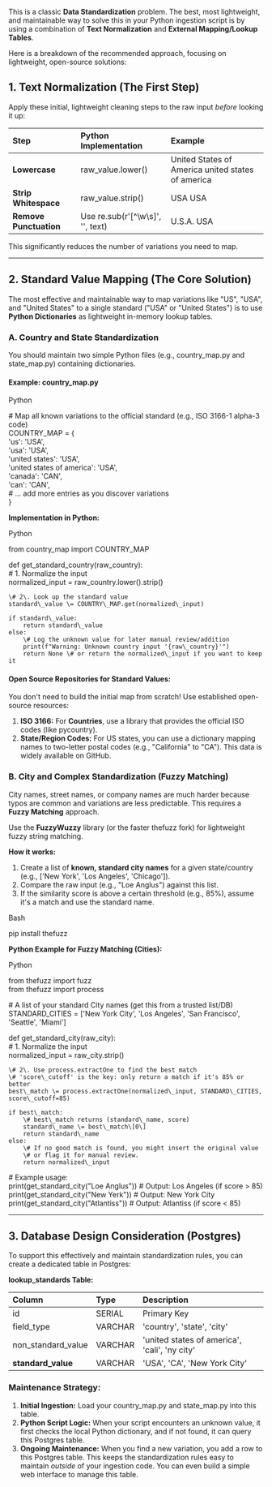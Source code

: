 This is a classic **Data Standardization** problem. The best, most lightweight, and maintainable way to solve this in your Python ingestion script is by using a combination of **Text Normalization** and **External Mapping/Lookup Tables**.

Here is a breakdown of the recommended approach, focusing on lightweight, open-source solutions:

## **1\. Text Normalization (The First Step)**

Apply these initial, lightweight cleaning steps to the raw input *before* looking it up:

| Step | Python Implementation | Example |
| :---- | :---- | :---- |
| **Lowercase** | raw\_value.lower() | United States of America  united states of america |
| **Strip Whitespace** | raw\_value.strip() | USA  USA |
| **Remove Punctuation** | Use re.sub(r'\[^\\w\\s\]', '', text) | U.S.A.  USA |

This significantly reduces the number of variations you need to map.

---

## **2\. Standard Value Mapping (The Core Solution)**

The most effective and maintainable way to map variations like "US", "USA", and "United States" to a single standard ("USA" or "United States") is to use **Python Dictionaries** as lightweight in-memory lookup tables.

### **A. Country and State Standardization**

You should maintain two simple Python files (e.g., country\_map.py and state\_map.py) containing dictionaries.

#### **Example: country\_map.py**

Python

\# Map all known variations to the official standard (e.g., ISO 3166-1 alpha-3 code)  
COUNTRY\_MAP \= {  
    'us': 'USA',  
    'usa': 'USA',  
    'united states': 'USA',  
    'united states of america': 'USA',  
    'canada': 'CAN',  
    'can': 'CAN',  
    \# ... add more entries as you discover variations  
}

**Implementation in Python:**

Python

from country\_map import COUNTRY\_MAP

def get\_standard\_country(raw\_country):  
    \# 1\. Normalize the input  
    normalized\_input \= raw\_country.lower().strip()  
      
    \# 2\. Look up the standard value  
    standard\_value \= COUNTRY\_MAP.get(normalized\_input)  
      
    if standard\_value:  
        return standard\_value  
    else:  
        \# Log the unknown value for later manual review/addition  
        print(f"Warning: Unknown country input '{raw\_country}'")  
        return None \# or return the normalized\_input if you want to keep it

#### **Open Source Repositories for Standard Values:**

You don't need to build the initial map from scratch\! Use established open-source resources:

1. **ISO 3166:** For **Countries**, use a library that provides the official ISO codes (like pycountry).  
2. **State/Region Codes:** For US states, you can use a dictionary mapping names to two-letter postal codes (e.g., "California" to "CA"). This data is widely available on GitHub.

### **B. City and Complex Standardization (Fuzzy Matching)**

City names, street names, or company names are much harder because typos are common and variations are less predictable. This requires a **Fuzzy Matching** approach.

Use the **FuzzyWuzzy** library (or the faster thefuzz fork) for lightweight fuzzy string matching.

**How it works:**

1. Create a list of **known, standard city names** for a given state/country (e.g., \['New York', 'Los Angeles', 'Chicago'\]).  
2. Compare the raw input (e.g., "Loe Anglus") against this list.  
3. If the similarity score is above a certain threshold (e.g., 85%), assume it's a match and use the standard name.

Bash

pip install thefuzz

**Python Example for Fuzzy Matching (Cities):**

Python

from thefuzz import fuzz  
from thefuzz import process

\# A list of your standard City names (get this from a trusted list/DB)  
STANDARD\_CITIES \= \['New York City', 'Los Angeles', 'San Francisco', 'Seattle', 'Miami'\]

def get\_standard\_city(raw\_city):  
    \# 1\. Normalize the input  
    normalized\_input \= raw\_city.strip()   
      
    \# 2\. Use process.extractOne to find the best match  
    \# 'score\_cutoff' is the key: only return a match if it's 85% or better  
    best\_match \= process.extractOne(normalized\_input, STANDARD\_CITIES, score\_cutoff=85)

    if best\_match:  
        \# best\_match returns (standard\_name, score)  
        standard\_name \= best\_match\[0\]  
        return standard\_name  
    else:  
        \# If no good match is found, you might insert the original value   
        \# or flag it for manual review.  
        return normalized\_input  
          
\# Example usage:  
print(get\_standard\_city("Loe Anglus"))  \# Output: Los Angeles (if score \> 85\)  
print(get\_standard\_city("New Yerk"))    \# Output: New York City  
print(get\_standard\_city("Atlantiss"))   \# Output: Atlantiss (if score \< 85\)

---

## **3\. Database Design Consideration (Postgres)**

To support this effectively and maintain standardization rules, you can create a dedicated table in Postgres:

**lookup\_standards Table:**

| Column | Type | Description |
| :---- | :---- | :---- |
| id | SERIAL | Primary Key |
| field\_type | VARCHAR | 'country', 'state', 'city' |
| non\_standard\_value | VARCHAR | 'united states of america', 'cali', 'ny city' |
| **standard\_value** | VARCHAR | 'USA', 'CA', 'New York City' |

### **Maintenance Strategy:**

1. **Initial Ingestion:** Load your country\_map.py and state\_map.py into this table.  
2. **Python Script Logic:** When your script encounters an unknown value, it first checks the local Python dictionary, and if not found, it can query this Postgres table.  
3. **Ongoing Maintenance:** When you find a new variation, you add a row to this Postgres table. This keeps the standardization rules easy to maintain *outside* of your ingestion code. You can even build a simple web interface to manage this table.